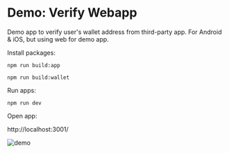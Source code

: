 # Demo: Verify Webapp

Demo app to verify user's wallet address from third-party app. For Android & iOS, but using web for demo app.

Install packages:

```npm run build:app```

```npm run build:wallet```

Run apps:

```npm run dev```

Open app:

http://localhost:3001/

![demo](demo.gif)